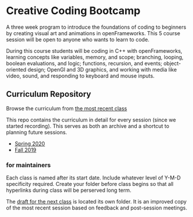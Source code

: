 # Creative Coding Bootcamp

A three week program to introduce the foundations of coding to beginners by creating visual art and animations in openFrameworks. This 5 course session will be open to anyone who wants to learn to code.

During this course students will be coding in C++ with openFrameworks, learning concepts like variables, memory, and scope; branching, looping, boolean evaluations, and logic; functions, recursion, and events; object-oriented design; OpenGl and 3D graphics, and working with media like video, sound, and responding to keyboard and mouse inputs.

## Curriculum Repository

Browse the curriculum from [the most recent class](2020-04/)

This repo contains the curriculum in detail for every session (since we started recording). This serves as both an archive and a shortcut to planning future sessions.

- [Spring 2020](2020-04/)
- [Fall 2019](2019-09/)

### for maintainers

Each class is named after its start date. Include whatever level of Y-M-D specificity required. Create your folder before class begins so that all hyperlinks during class will be perserved long term.

The [draft for the next class](draft/) is located its own folder. It is an improved copy of the most recent session based on feedback and post-session meetings.
